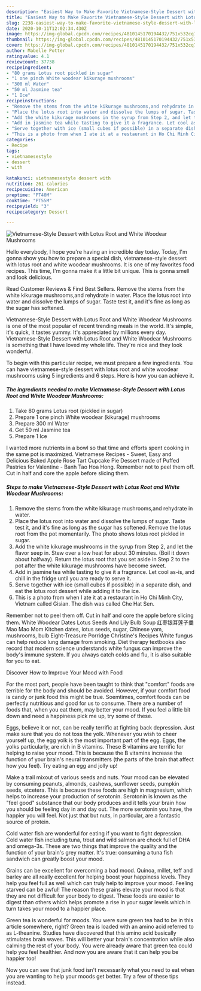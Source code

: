 ```yaml
---
description: "Easiest Way to Make Favorite Vietnamese-Style Dessert with Lotus Root and White Woodear Mushrooms"
title: "Easiest Way to Make Favorite Vietnamese-Style Dessert with Lotus Root and White Woodear Mushrooms"
slug: 2238-easiest-way-to-make-favorite-vietnamese-style-dessert-with-lotus-root-and-white-woodear-mushrooms
date: 2020-10-11T12:02:34.430Z
image: https://img-global.cpcdn.com/recipes/4810145170194432/751x532cq70/vietnamese-style-dessert-with-lotus-root-and-white-woodear-mushrooms-recipe-main-photo.jpg
thumbnail: https://img-global.cpcdn.com/recipes/4810145170194432/751x532cq70/vietnamese-style-dessert-with-lotus-root-and-white-woodear-mushrooms-recipe-main-photo.jpg
cover: https://img-global.cpcdn.com/recipes/4810145170194432/751x532cq70/vietnamese-style-dessert-with-lotus-root-and-white-woodear-mushrooms-recipe-main-photo.jpg
author: Mabelle Potter
ratingvalue: 4.1
reviewcount: 37738
recipeingredient:
- "80 grams Lotus root pickled in sugar"
- "1 one pinch White woodear kikurage mushrooms"
- "300 ml Water"
- "50 ml Jasmine tea"
- "1 Ice"
recipeinstructions:
- "Remove the stems from the white kikurage mushrooms,and rehydrate in water."
- "Place the lotus root into water and dissolve the lumps of sugar. Taste test it, and it&#39;s fine as long as the sugar has softened. Remove the lotus root from the pot momentarily. The photo shows lotus root pickled in sugar."
- "Add the white kikurage mushrooms in the syrup from Step 2, and let the flavor seep in. Stew over a low heat for about 30 minutes. (Boil it down about halfway). Return the lotus root that you set aside in Step 2 to the pot after the white kikurage mushrooms have become sweet."
- "Add in jasmine tea while tasting to give it a fragrance. Let cool as-is, and chill in the fridge until you are ready to serve it."
- "Serve together with ice (small cubes if possible) in a separate dish, and eat the lotus root dessert while adding it to the ice."
- "This is a photo from when I ate it at a restaurant in Ho Chi Minh City, Vietnam called Gisian. The dish was called Che Hat Sen."
categories:
- Recipe
tags:
- vietnamesestyle
- dessert
- with

katakunci: vietnamesestyle dessert with 
nutrition: 261 calories
recipecuisine: American
preptime: "PT40M"
cooktime: "PT55M"
recipeyield: "3"
recipecategory: Dessert

---
```



![Vietnamese-Style Dessert with Lotus Root and White Woodear Mushrooms](https://img-global.cpcdn.com/recipes/4810145170194432/751x532cq70/vietnamese-style-dessert-with-lotus-root-and-white-woodear-mushrooms-recipe-main-photo.jpg)

Hello everybody, I hope you're having an incredible day today. Today, I'm gonna show you how to prepare a special dish, vietnamese-style dessert with lotus root and white woodear mushrooms. It is one of my favorites food recipes. This time, I'm gonna make it a little bit unique. This is gonna smell and look delicious.

Read Customer Reviews &amp; Find Best Sellers. Remove the stems from the white kikurage mushrooms,and rehydrate in water. Place the lotus root into water and dissolve the lumps of sugar. Taste test it, and it&#39;s fine as long as the sugar has softened.

Vietnamese-Style Dessert with Lotus Root and White Woodear Mushrooms is one of the most popular of recent trending meals in the world. It's simple, it's quick, it tastes yummy. It's appreciated by millions every day. Vietnamese-Style Dessert with Lotus Root and White Woodear Mushrooms is something that I have loved my whole life. They're nice and they look wonderful.


To begin with this particular recipe, we must prepare a few ingredients. You can have vietnamese-style dessert with lotus root and white woodear mushrooms using 5 ingredients and 6 steps. Here is how you can achieve it.

<!--inarticleads1-->

##### The ingredients needed to make Vietnamese-Style Dessert with Lotus Root and White Woodear Mushrooms:

1. Take 80 grams Lotus root (pickled in sugar)
1. Prepare 1 one pinch White woodear (kikurage) mushrooms
1. Prepare 300 ml Water
1. Get 50 ml Jasmine tea
1. Prepare 1 Ice


I wanted more nutrients in a bowl so that time and efforts spent cooking in the same pot is maximized. Vietnamese Recipes - Sweet, Easy and Delicious Baked Apple Rose Tart Cupcake Pie Dessert made of Puffed Pastries for Valentine - Banh Tao Hoa Hong. Remember not to peel them off. Cut in half and core the apple before slicing them. 

<!--inarticleads2-->

##### Steps to make Vietnamese-Style Dessert with Lotus Root and White Woodear Mushrooms:

1. Remove the stems from the white kikurage mushrooms,and rehydrate in water.
1. Place the lotus root into water and dissolve the lumps of sugar. Taste test it, and it&#39;s fine as long as the sugar has softened. Remove the lotus root from the pot momentarily. The photo shows lotus root pickled in sugar.
1. Add the white kikurage mushrooms in the syrup from Step 2, and let the flavor seep in. Stew over a low heat for about 30 minutes. (Boil it down about halfway). Return the lotus root that you set aside in Step 2 to the pot after the white kikurage mushrooms have become sweet.
1. Add in jasmine tea while tasting to give it a fragrance. Let cool as-is, and chill in the fridge until you are ready to serve it.
1. Serve together with ice (small cubes if possible) in a separate dish, and eat the lotus root dessert while adding it to the ice.
1. This is a photo from when I ate it at a restaurant in Ho Chi Minh City, Vietnam called Gisian. The dish was called Che Hat Sen.


Remember not to peel them off. Cut in half and core the apple before slicing them. White Woodear Dates Lotus Seeds And Lily Bulb Soup 红枣银耳莲子羹 Mao Mao Mom Kitchen dates, lotus seeds, sugar, Chinese yam, mushrooms, bulb Eight-Treasure Porridge Christine&#39;s Recipes White fungus can help reduce lung damage from smoking. Diet therapy textbooks also record that modern science understands white fungus can improve the body&#39;s immune system. If you always catch colds and flu, it is also suitable for you to eat. 

Discover How to Improve Your Mood with Food


For the most part, people have been taught to think that "comfort" foods are terrible for the body and should be avoided. However, if your comfort food is candy or junk food this might be true. Soemtimes, comfort foods can be perfectly nutritious and good for us to consume. There are a number of foods that, when you eat them, may better your mood. If you feel a little bit down and need a happiness pick me up, try some of these.

Eggs, believe it or not, can be really terrific at fighting back depression. Just make sure that you do not toss the yolk. Whenever you wish to cheer yourself up, the egg yolk is the most important part of the egg. Eggs, the yolks particularly, are rich in B vitamins. These B vitamins are terrific for helping to raise your mood. This is because the B vitamins increase the function of your brain's neural transmitters (the parts of the brain that affect how you feel). Try eating an egg and jolly up!

Make a trail mixout of various seeds and nuts. Your mood can be elevated by consuming peanuts, almonds, cashews, sunflower seeds, pumpkin seeds, etcetera. This is because these foods are high in magnesium, which helps to increase your production of serotonin. Serotonin is known as the "feel good" substance that our body produces and it tells your brain how you should be feeling day in and day out. The more serotonin you have, the happier you will feel. Not just that but nuts, in particular, are a fantastic source of protein.

Cold water fish are wonderful for eating if you want to fight depression. Cold water fish including tuna, trout and wild salmon are chock full of DHA and omega-3s. These are two things that improve the quality and the function of your brain's grey matter. It's true: consuming a tuna fish sandwich can greatly boost your mood. 

Grains can be excellent for overcoming a bad mood. Quinoa, millet, teff and barley are all really excellent for helping boost your happiness levels. They help you feel full as well which can truly help to improve your mood. Feeling starved can be awful! The reason these grains elevate your mood is that they are not difficult for your body to digest. These foods are easier to digest than others which helps promote a rise in your sugar levels which in turn takes your mood to a happier place.

Green tea is wonderful for moods. You were sure green tea had to be in this article somewhere, right? Green tea is loaded with an amino acid referred to as L-theanine. Studies have discovered that this amino acid basically stimulates brain waves. This will better your brain's concentration while also calming the rest of your body. You were already aware that green tea could help you feel healthier. And now you are aware that it can help you be happier too!

Now you can see that junk food isn't necessarily what you need to eat when you are wanting to help your moods get better. Try  a few  of  these  tips  instead.


